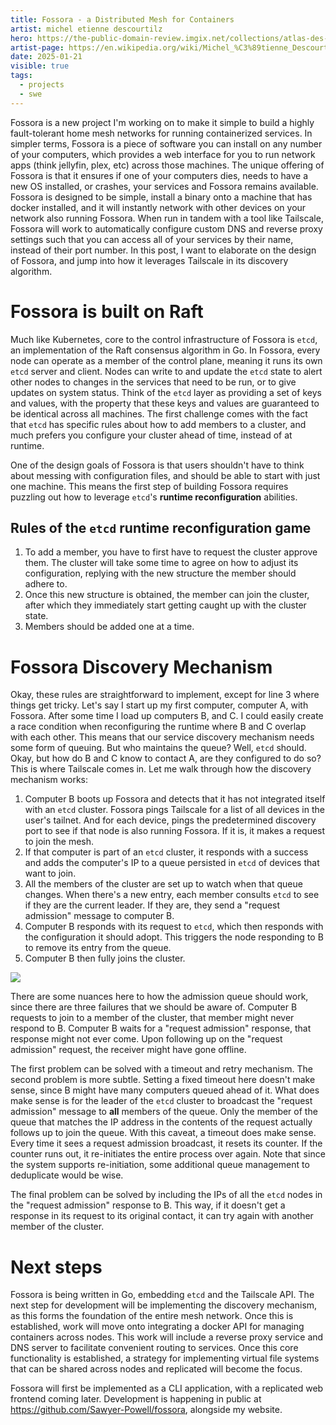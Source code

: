 ```yaml
---
title: Fossora - a Distributed Mesh for Containers
artist: michel etienne descourtilz
hero: https://the-public-domain-review.imgix.net/collections/atlas-des-champignons/deschampignonscatladesc_0011-featured.jpeg?fit=max&w=1100&h=850&auto=format,compress
artist-page: https://en.wikipedia.org/wiki/Michel_%C3%89tienne_Descourtilz
date: 2025-01-21
visible: true
tags:
  - projects
  - swe
---
```

Fossora is a new project I'm working on to make it simple to build a highly fault-tolerant home mesh networks for running containerized services. In simpler terms, Fossora is a piece of software you can install on any number of your computers, which provides a web interface for you to run network apps (think jellyfin, plex, etc) across those machines. The unique offering of Fossora is that it ensures if one of your computers dies, needs to have a new OS installed, or crashes, your services and Fossora remains available. Fossora is designed to be simple, install a binary onto a machine that has docker installed, and it will instantly network with other devices on your network also running Fossora. When run in tandem with a tool like Tailscale, Fossora will work to automatically configure custom DNS and reverse proxy settings such that you can access all of your services by their name, instead of their port number. In this post, I want to elaborate on the design of Fossora, and jump into how it leverages Tailscale in its discovery algorithm.

# Fossora is built on Raft

Much like Kubernetes, core to the control infrastructure of Fossora is
`etcd`, an implementation of the Raft consensus algorithm in Go. In Fossora, every node can operate as a member of the control plane, meaning it runs its own `etcd` server and client. Nodes can write to and update the `etcd` state to alert other nodes to changes in the services that need to be run, or to give updates on system status. Think of the `etcd` layer as providing a set of keys and values, with the property that these keys and values are guaranteed to be identical across all machines. The first challenge comes with the fact that `etcd` has specific rules about how to add members to a cluster, and much prefers you configure your cluster ahead of time, instead of at runtime.

One of the design goals of Fossora is that users shouldn't have to think about messing with configuration files, and should be able to start with just one machine. This means the first step of building Fossora requires puzzling out how to leverage `etcd`'s **runtime reconfiguration** abilities.

## Rules of the `etcd` runtime reconfiguration game

1. To add a member, you have to first have to request the cluster approve them. The cluster will take some time to agree on how to adjust its configuration, replying with the new structure the member should adhere to.
2. Once this new structure is obtained, the member can join the cluster, after which they immediately start getting caught up with the cluster state.
3. Members should be added one at a time.

# Fossora Discovery Mechanism

Okay, these rules are straightforward to implement, except for line 3 where things get tricky. Let's say I start up my first computer, computer A, with Fossora. After some time I load up computers B, and C. I could easily create a race condition when reconfiguring the runtime where B and C overlap with each other. This means that our service discovery mechanism needs some form of queuing. But who maintains the queue? Well, `etcd` should. Okay, but how do B and C know to contact A, are they configured to do so? This is where Tailscale comes in. Let me walk through how the discovery mechanism works:

1. Computer B boots up Fossora and detects that it has not integrated itself with an `etcd` cluster. Fossora pings Tailscale for a list of all devices in the user's tailnet. And for each device, pings the predetermined discovery port to see if that node is also running Fossora. If it is, it makes a request to join the mesh.
2. If that computer is part of an `etcd` cluster, it responds with a success and adds the computer's IP to a queue persisted in `etcd` of devices that want to join.
3. All the members of the cluster are set up to watch when that queue changes. When there's a new entry, each member consults `etcd` to see if they are the current leader. If they are, they send a "request admission" message to computer B.
4. Computer B responds with its request to `etcd`, which then responds with the configuration it should adopt. This triggers the node responding to B to remove its entry from the queue.
5. Computer B then fully joins the cluster.

![](https://i.postimg.cc/T1pXws42/Untitled-2025-01-20-1110.png)

There are some nuances here to how the admission queue should work, since there are three failures that we should be aware of. Computer B requests to join to a member of the cluster, that member might never respond to B. Computer B waits for a "request admission" response, that response might not ever come. Upon following up on the "request admission" request, the receiver might have gone offline.

The first problem can be solved with a timeout and retry mechanism. The second problem is more subtle. Setting a fixed timeout here doesn't make sense, since B might have many computers queued ahead of it. What does make sense is for the leader of the `etcd` cluster to broadcast the "request admission" message to **all** members of the queue. Only the member of the queue that matches the IP address in the contents of the request actually follows up to join the queue. With this caveat, a timeout does make sense. Every time it sees a request admission broadcast, it resets its counter. If the counter runs out, it re-initiates the entire process over again. Note that since the system supports re-initiation, some additional queue management to deduplicate would be wise.

The final problem can be solved by including the IPs of all the `etcd` nodes in the "request admission" response to B. This way, if it doesn't get a response in its request to its original contact, it can try again with another member of the cluster.

# Next steps

Fossora is being written in Go, embedding `etcd` and the Tailscale API. The next step for development will be implementing the discovery mechanism, as this forms the foundation of the entire mesh network. Once this is established, work will move onto integrating a docker API for managing containers across nodes. This work will include a reverse proxy service and DNS server to facilitate convenient routing to services. Once this core functionality is established, a strategy for implementing virtual file systems that can be shared across nodes and replicated will become the focus.

Fossora will first be implemented as a CLI application, with a replicated web frontend coming later. Development is happening in public at <https://github.com/Sawyer-Powell/fossora>, alongside my website.
